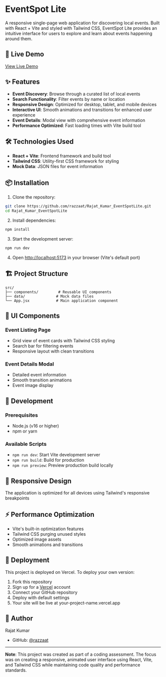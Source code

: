 # EventSpot Lite

A responsive single-page web application for discovering local events. Built with React + Vite and styled with Tailwind CSS, EventSpot Lite provides an intuitive interface for users to explore and learn about events happening around them.

## 🚀 Live Demo

[View Live Demo](https://rajat-kumar-event-spot-lite.vercel.app/)

## ✨ Features

- **Event Discovery**: Browse through a curated list of local events
- **Search Functionality**: Filter events by name or location
- **Responsive Design**: Optimized for desktop, tablet, and mobile devices
- **Interactive UI**: Smooth animations and transitions for enhanced user experience
- **Event Details**: Modal view with comprehensive event information
- **Performance Optimized**: Fast loading times with Vite build tool

## 🛠️ Technologies Used

- **React + Vite**: Frontend framework and build tool
- **Tailwind CSS**: Utility-first CSS framework for styling
- **Mock Data**: JSON files for event information

## 📦 Installation

1. Clone the repository:
```bash
git clone https://github.com/razzaat/Rajat_Kumar_EventSpotLite.git
cd Rajat_Kumar_EventSpotLite
```

2. Install dependencies:
```bash
npm install
```

3. Start the development server:
```bash
npm run dev
```

4. Open [http://localhost:5173](http://localhost:5173) in your browser (Vite's default port)

## 🏗️ Project Structure

```
src/
├── components/         # Reusable UI components
├── data/              # Mock data files
└── App.jsx            # Main application component
```

## 🎨 UI Components

### Event Listing Page
- Grid view of event cards with Tailwind CSS styling
- Search bar for filtering events
- Responsive layout with clean transitions

### Event Details Modal
- Detailed event information
- Smooth transition animations
- Event image display


## 🔧 Development

### Prerequisites
- Node.js (v16 or higher)
- npm or yarn

### Available Scripts

- `npm run dev`: Start Vite development server
- `npm run build`: Build for production
- `npm run preview`: Preview production build locally

## 📱 Responsive Design

The application is optimized for all devices using Tailwind's responsive breakpoints

## ⚡ Performance Optimization

- Vite's built-in optimization features
- Tailwind CSS purging unused styles
- Optimized image assets
- Smooth animations and transitions

## 🚀 Deployment

This project is deployed on Vercel. To deploy your own version:

1. Fork this repository
2. Sign up for a [Vercel](https://vercel.com) account
3. Connect your GitHub repository
4. Deploy with default settings
5. Your site will be live at your-project-name.vercel.app



## 👤 Author

Rajat Kumar
- GitHub: [@razzaat](https://github.com/razzaat)

---

**Note**: This project was created as part of a coding assessment. The focus was on creating a responsive, animated user interface using React, Vite, and Tailwind CSS while maintaining code quality and performance standards.
